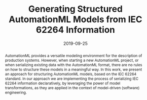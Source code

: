 ---
abstract: AutomationML provides a versatile modeling environment for the description
  of production systems. However, when starting a new AutomationML project, or when
  serializing existing data with the AutomationML format, there are no rules on how
  to structure these models in a meaningful way. In this work, we present an approach
  for structuring AutomationML models, based on the IEC 62264 standard. In our approach
  we are implementing the process of serializing IEC 62264 information declaratively,
  by leveraging the power of model transformations, as they are applied in the context
  of model-driven (software) engineering.
authors:
- Bernhard Wally
- Laurens Lang
- Rafa&#322; W&#322;odarski
- Radek Sindelar
- Christian Huemer
- Alexandra Mazak
- Manuel Wimmer
date: '2019-09-25'
featured: false
links:
- name: Publik
  url: https://publik.tuwien.ac.at/showentry.php?ID=281396&lang=2
publication_types:
- '1'
publishDate: '2019-09-25'
title: Generating Structured AutomationML Models from IEC 62264 Information
url_pdf: https://publik.tuwien.ac.at/files/publik_281396.pdf
---